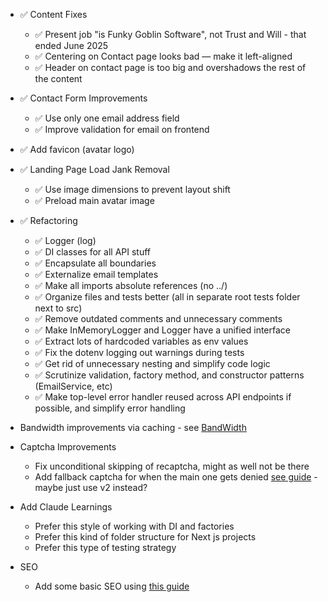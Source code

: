 - ✅ Content Fixes
  - ✅ Present job "is Funky Goblin Software", not Trust and Will - that ended June 2025
  - ✅ Centering on Contact page looks bad — make it left-aligned
  - ✅ Header on contact page is too big and overshadows the rest of the content

- ✅ Contact Form Improvements
  - ✅ Use only one email address field
  - ✅ Improve validation for email on frontend

- ✅ Add favicon (avatar logo)

- ✅ Landing Page Load Jank Removal
  - ✅ Use image dimensions to prevent layout shift
  - ✅ Preload main avatar image

- ✅ Refactoring
  - ✅ Logger (log)
  - ✅ DI classes for all API stuff
  - ✅ Encapsulate all boundaries
  - ✅ Externalize email templates
  - ✅ Make all imports absolute references (no ../)
  - ✅ Organize files and tests better (all in separate root tests folder next to src)
  - ✅ Remove outdated comments and unnecessary comments
  - ✅ Make InMemoryLogger and Logger have a unified interface
  - ✅ Extract lots of hardcoded variables as env values
  - ✅ Fix the dotenv logging out warnings during tests
  - ✅ Get rid of unnecessary nesting and simplify code logic
  - ✅ Scrutinize validation, factory method, and constructor patterns (EmailService, etc)
  - ✅ Make top-level error handler reused across API endpoints if possible, and simplify error handling

- Bandwidth improvements via caching - see [BandWidth](./bandwidth.md)

- Captcha Improvements
  - Fix unconditional skipping of recaptcha, might as well not be there
  - Add fallback captcha for when the main one gets denied [see guide](./IMPROVE_CAPTCHA.md) - maybe just use v2 instead?

- Add Claude Learnings
  - Prefer this style of working with DI and factories
  - Prefer this kind of folder structure for Next js projects
  - Prefer this type of testing strategy

- SEO
  - Add some basic SEO using [this guide](./SearchEngineOptimization.md)
